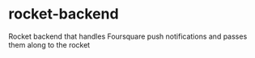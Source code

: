 rocket-backend
==============

Rocket backend that handles Foursquare push notifications and passes them along to the rocket